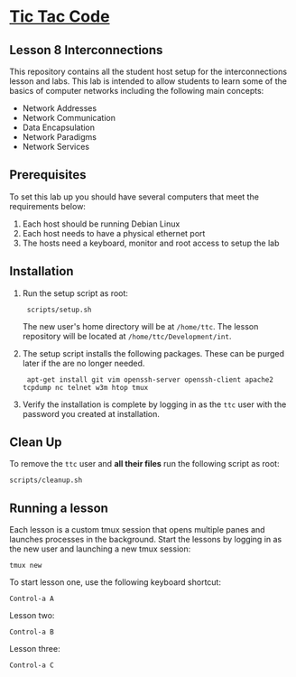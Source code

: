 # [Tic Tac Code](tictaccode.io)
## Lesson 8 Interconnections
This repository contains all the student host setup for the interconnections lesson and labs. This lab is intended to allow students to learn some of the basics of computer networks including the following main concepts:
* Network Addresses
* Network Communication
* Data Encapsulation
* Network Paradigms
* Network Services

## Prerequisites
To set this lab up you should have several computers that meet the requirements below:

1. Each host should be running Debian Linux
2. Each host needs to have a physical ethernet port
3. The hosts need a keyboard, monitor and root access to setup the lab


## Installation
1. Run the setup script as root:

		scripts/setup.sh

	The new user's home directory will be at `/home/ttc`. The lesson repository will be located at `/home/ttc/Development/int`.

2. The setup script installs the following packages. These can be purged later if the are no longer needed.

		apt-get install git vim openssh-server openssh-client apache2 tcpdump nc telnet w3m htop tmux

3. Verify the installation is complete by logging in as the `ttc` user with the password you created at installation.

## Clean Up
To remove the `ttc` user and __all their files__ run the following script as root:

	scripts/cleanup.sh

## Running a lesson
Each lesson is a custom tmux session that opens multiple panes and launches processes in the background.
Start the lessons by logging in as the new user and launching a new tmux session:

	tmux new

To start lesson one, use the following keyboard shortcut:

	Control-a A

Lesson two:

	Control-a B

Lesson three:

	Control-a C
